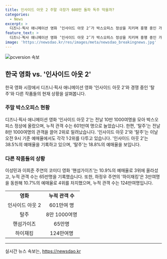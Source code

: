 ```yaml
---
title: 인사이드 아웃 2 주말 극장가 600만 돌파 독주 막을까?
categories:
  - News
excerpt: >
  디즈니·픽사 애니메이션 영화 ‘인사이드 아웃 2’가 박스오피스 정상을 지키며 흥행 중인 가운데, 한국 영화 ‘탈주’가 어떻게 경쟁할지 관심을 모은다. ‘인사이드 아웃 2’는 601만 여명의 누적 관객을 기록하며 흥행을 이어가고 있으며, ‘탈주’는 8만 1000여명의 관객을 모아 2위로 밀려났다. 이 세 영화는 현재 예매율에서 1~4위를 다투고 있으며, 관객들의 관심이 집중되고 있다.
feature_text: >
  디즈니·픽사 애니메이션 영화 ‘인사이드 아웃 2’가 박스오피스 정상을 지키며 흥행 중인 가운데, 한국 영화 ‘탈주’가 어떻게 경쟁할지 관심을 모은다. ‘인사이드 아웃 2’는 601만 여명의 누적 관객을 기록하며 흥행을 이어가고 있으며, ‘탈주’는 8만 1000여명의 관객을 모아 2위로 밀려났다. 이 세 영화는 현재 예매율에서 1~4위를 다투고 있으며, 관객들의 관심이 집중되고 있다.
image: 'https://newsdao.kr/res/images/meta/newsdao_breakingnews.jpg'
---
```


<p><img src="https://newsdao.kr/res/images/meta/newsdao_breakingnews.jpg" alt="pcversion 속보" /></p>

<h2 data-ke-size="size26">한국 영화 vs. '인사이드 아웃 2'</h2>

<p data-ke-size="size16">한국 영화 시장에서 디즈니·픽사 애니메이션 영화 '인사이드 아웃 2'와 경쟁 중인 '탈주'와 다른 작품들의 현재 상황을 살펴봅니다.</p>

<h3>주말 박스오피스 현황</h3>

<p data-ke-size="size16">디즈니·픽사 애니메이션 영화 '인사이드 아웃 2'는 전날 10만 1000여명을 모아 박스오피스 정상에 올랐으며, 누적 관객 수는 601만여 명으로 늘었습니다. 한편, '탈주'는 전날 8만 1000여명의 관객을 끌어 2위로 밀려났습니다. '인사이드 아웃 2'와 '탈주'는 이날 오전 9시 기준 예매율에서도 각각 1·2위를 다투고 있습니다. '인사이드 아웃 2'는 38.5%의 예매율을 기록하고 있으며, '탈주'는 18.8%의 예매율을 보입니다.</p>

<h3>다른 작품들의 상황</h3>

<p data-ke-size="size16">이성민과 이희준 주연의 코미디 영화 '핸섬가이즈'는 10.9%의 예매율로 3위에 올라섰고, 누적 관객 수는 65만명을 기록했습니다. 또한, 하정우 주연의 '하이재킹'은 3만여명을 동원해 10.7%의 예매율로 4위를 차지했으며, 누적 관객 수는 124만여명입니다.</p>

<table>
  <tr>
    <td style="text-align: center; height: 17px;"><b>영화</b></td>
    <td style="text-align: center; height: 17px;"><b>누적 관객 수</b></td>
  </tr>
  <tr>
    <td style="text-align: center; height: 17px;">인사이드 아웃 2</td>
    <td style="text-align: center; height: 17px;">601만여 명</td>
  </tr>
  <tr>
    <td style="text-align: center; height: 17px;">탈주</td>
    <td style="text-align: center; height: 17px;">8만 1000여명</td>
  </tr>
  <tr>
    <td style="text-align: center; height: 17px;">핸섬가이즈</td>
    <td style="text-align: center; height: 17px;">65만명</td>
  </tr>
  <tr>
    <td style="text-align: center; height: 17px;">하이재킹</td>
    <td style="text-align: center; height: 17px;">124만여명</td>
  </tr>
</table>

<hr>
실시간 뉴스 속보는, <a href="https://newsdao.kr" rel="dofollow">https://newsdao.kr</a>


